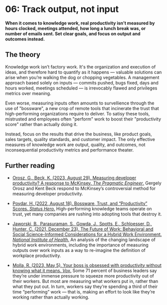 # 06: Track output, not input

**When it comes to knowledge work, real productivity isn’t measured by hours clocked, meetings attended, how long a lunch break was, or number of emails sent. Set clear goals, and focus on output and outcomes instead.**

## The theory

Knowledge work isn’t factory work. It's the organization and execution of ideas, and therefore hard to quantify as it happens — valuable solutions can arise when you’re walking the dog or chopping vegetables. A management approach based solely on inputs — commits pushed, bugs fixed, days and hours worked, meetings scheduled — is irrevocably flawed and privileges metrics over meaning.

Even worse, measuring inputs often amounts to survellience through the use of "bossware", a new crop of remote tools that incinerate the trust that high-performing organizations require to deliver. To satisy these tools, mistrusted and employees often "perform" work to boost their "productivity score" rather than actually doing it.

Instead, focus on the results that drive the business, like product goals, sales targets, quality standards, and customer impact. The only effective measures of knowledge work are output, quality, and outcomes, not inconsequential productivity metrics and performance theater.

## Further reading

- [Orosz, G., Beck, K. (2023, August 29). Measuring developer productivity? A response to McKinsey. _The Pragmatic Engineer_.](https://newsletter.pragmaticengineer.com/p/measuring-developer-productivity) Gergely Orosz and Kent Beck respond to McKinsey’s controversial method for measuring developer productivity.

- [Poydar, H. (2022, August 18). Bossware, Trust, and “Productivity” Scores. _Status Hero_.](https://statushero.com/blog/bossware-trust-and-productivity-scores/)
High-performing knowledge teams operate on trust, yet many companies are rushing into adopting tools that destroy it.

- [Jaworski, B., Parasuraman, S., Gowda, J., Spotts, E., Schloesser, D., Hunter, C. (2021, December 23). The Future of Work: Behavioral and Social Science-Informed Considerations for a Hybrid Work Environment. _National Institute of Health_.](https://obssr.od.nih.gov/sites/obssr/files/inline-files/Future-of-Work-and-BSSR-Considerations-Report_2022-11-03_FV-02_508.pdf)
An analysis of the changing landscape of hybrid work environments, including the importance of measuring outputs over work inputs as a way to re-imagine the definition of workplace productivity.

- [Molla, R. (2023, May 5). Your boss is obsessed with productivity without knowing what it means. _Vox_.](https://www.vox.com/technology/23710261/productivity-definition-measures-remote-work-management)
Some 71 percent of business leaders say they’re under immense pressure to squeeze more productivity out of their workers. But most are measuring what workers put in, rather than what they put out. In turn, workers say they’re spending a third of their time “performing” work — that is, making an effort to look like they’re working rather than actually working.
